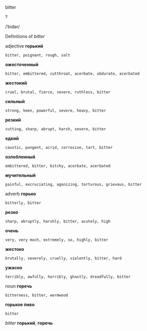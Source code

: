 bitter

?

/ˈbidər/

Definitions of _bitter_

adjective
**горький**

    bitter, poignant, rough, salt
**ожесточенный**

    bitter, embittered, cutthroat, acerbate, obdurate, acerbated
**жестокий**

    cruel, brutal, fierce, severe, ruthless, bitter
**сильный**

    strong, keen, powerful, severe, heavy, bitter
**резкий**

    cutting, sharp, abrupt, harsh, severe, bitter
**едкий**

    caustic, pungent, acrid, corrosive, tart, bitter
**озлобленный**

    embittered, bitter, bitchy, acerbate, acerbated
**мучительный**

    painful, excruciating, agonizing, torturous, grievous, bitter

adverb
**горько**

    bitterly, bitter
**резко**

    sharp, abruptly, harshly, bitter, acutely, high
**очень**

    very, very much, extremely, so, highly, bitter
**жестоко**

    brutally, severely, cruelly, violently, bitter, hard
**ужасно**

    terribly, awfully, horribly, ghastly, dreadfully, bitter

noun
**горечь**

    bitterness, bitter, wormwood
**горькое пиво**

    bitter

_bitter_
**горький**, **горечь**